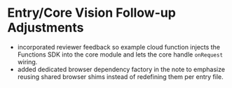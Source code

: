 # Entry/Core Vision Follow-up Adjustments
- incorporated reviewer feedback so example cloud function injects the Functions SDK into the core module and lets the core handle `onRequest` wiring.
- added dedicated browser dependency factory in the note to emphasize reusing shared browser shims instead of redefining them per entry file.
